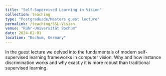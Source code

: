 ```yaml
---
title: "Self-Supervised Learning in Vision"
collection: teaching
type: "Postgraduade/Masters guest lecture"
permalink: /teaching/SSL-Vision
venue: "Ruhr-Universität Bochum"
date: 2024-02-01
location: "Bochum, Germany"
---
```


In the guest lecture we delved into the fundamentals of modern self-supervised learning frameworks in computer vision. Why and how instance discrimination works and why exactly it is more robust than traditional supervised learning. 

